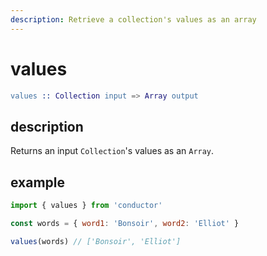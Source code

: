 ```yaml
---
description: Retrieve a collection's values as an array
---
```


# values

```erlang
values :: Collection input => Array output
```

## description

Returns an input `Collection`'s values as an `Array`.

## example

```javascript
import { values } from 'conductor'

const words = { word1: 'Bonsoir', word2: 'Elliot' }

values(words) // ['Bonsoir', 'Elliot']
```

